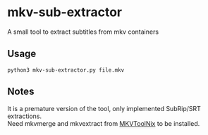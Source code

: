 # mkv-sub-extractor
A small tool to extract subtitles from mkv containers

## Usage
```
python3 mkv-sub-extractor.py file.mkv
```

## Notes
It is a premature version of the tool, only implemented SubRip/SRT extractions.  
Need mkvmerge and mkvextract from [MKVToolNix](https://mkvtoolnix.download "MKVToolNix") to be installed.

